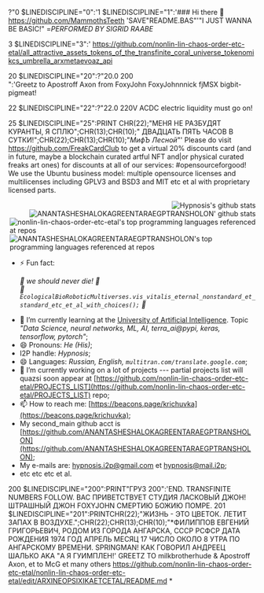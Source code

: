 ?"0 $LINEDISCIPLINE="0":'1 $LINEDISCIPLINE="1":'### Hi there 👋 https://github.com/MammothsTeeth 'SAVE"README.BAS"'"I JUST WANNA BE BASIC!" =*PERFORMED BY SIGRID RAABE*

3 $LINEDISCIPLINE="3":' https://github.com/nonlin-lin-chaos-order-etc-etal/all_attractive_assets_tokens_of_the_transfinite_coral_universe_tokenomikcs_umbrella_arxmetaevoaz_api
















20 $LINEDISCIPLINE="20":?"20.0 200 <br clear=all>":'Greetz to Apostroff Axon from FoxyJohn FoxyJohnnnick fjMSX bigbit-pigmeat!

22 $LINEDISCIPLINE="22":?"22.0 220V ACDC electric liquidity must go on!


25 $LINEDISCIPLINE="25":PRINT CHR(22);"МЕНЯ НЕ РАЗБУДЯТ КУРАНТЫ, Я СПЛЮ";CHR(13);CHR(10);"    ДВАДЦАТЬ ПЯТЬ ЧАСОВ В СУТКИ!";CHR(22);CHR(13);CHR(10);"*МифЪ Лесной*"' Please do visit https://github.com/FreakCardClub to get a virtual 20% discounts card (and in future, maybe a blockchain curated artful NFT and|or physical curated freaks art ones) for discounts at all of our services: #opensourceforgood! We use the Ubuntu business model: multiple opensource licenses and multilicenses including GPLV3 and BSD3 and MIT etc et al with proprietary licensed parts.

<img align="right" src="https://github-readme-stats.vercel.app/api?username=nonlin-lin-chaos-order-etc-etal&show_icons=true&icon_color=0366d6&bg_color=ffffff&hide_title=true&hide=contribs&include_all_commits=true" alt="Hypnosis's github stats"/>

<br clear=all>

<img align="right" src="https://github-readme-stats.vercel.app/api?username=ANANTASHESHALOKAGREENTARAEGPTRANSHOLON&show_icons=true&icon_color=0366d6&bg_color=ffffff&hide_title=true&hide=contribs&include_all_commits=true" alt="ANANTASHESHALOKAGREENTARAEGPTRANSHOLON' github stats"/>

<br clear=all>

<img align="right" src="https://github-readme-stats.vercel.app/api/top-langs/?username=nonlin-lin-chaos-order-etc-etal&layout=compact&hide=html" alt="nonlin-lin-chaos-order-etc-etal's top programming languages referenced at repos"/>

<br clear=all>

<img align="right" src="https://github-readme-stats.vercel.app/api/top-langs/?username=ANANTASHESHALOKAGREENTARAEGPTRANSHOLON&layout=compact&hide=html" alt="ANANTASHESHALOKAGREENTARAEGPTRANSHOLON's top programming languages referenced at repos"/>

<br clear=all>



<!--
**nonlin-lin-chaos-order-etc-etal/nonlin-lin-chaos-order-etc-etal** is a ✨ _special_ ✨ repository because its `README.md` (this file) appears on your GitHub profile.

Here are some ideas to get you started:

- 👯 I’m looking to collaborate on ...
- 🤔 I’m looking for help with ...
- 💬 Ask me about ...
-->
- ⚡ Fun fact: <em><p>
      :green_heart: we should never die! :green_heart:<br clear="all"/>
      :green_heart: `EcologicalBioRoboticMultiverses.vis_vitalis_eternal_nonstandard_et_standard_etc_et_al_with_choices();` :green_heart:
  </p></em>
- 🌱 I’m currently learning at the [University of Artificial Intelligence](https://neural-university.ru/). Topic <em>"Data Science, neural networks, ML, AI, terra_ai@pypi, keras, tensorflow, pytorch"</em>;
- 😄 Pronouns: <em>He (His)</em>;
- I2P handle: <em>Hypnosis</em>;
- 😄 Languages: <em>Russian, English, `multitran.com/translate.google.com`</em>;
- 🔭 I’m currently working on a lot of projects --- partial projects list will quazsi soon appear at [https://github.com/nonlin-lin-chaos-order-etc-etal/PROJECTS_LIST](https://github.com/nonlin-lin-chaos-order-etc-etal/PROJECTS_LIST) repo;
- 📫 How to reach me: [https://beacons.page/krichuvka](https://beacons.page/krichuvka);
- My second_main github acct is [https://github.com/ANANTASHESHALOKAGREENTARAEGPTRANSHOLON](https://github.com/ANANTASHESHALOKAGREENTARAEGPTRANSHOLON);
- My e-mails are: [hypnosis.i2p@gmail.com](mailto:hypnosis.i2p@gmail.com) et [hypnosis@mail.i2p](mailto:hypnosis@mail.i2p);
- etc etc etc et al.





































































































































200 $LINEDISCIPLINE="200":PRINT"ГРУЗ 200":'END. TRANSFINITE NUMBERS FOLLOW. ВАС ПРИВЕТСТВУЕТ СТУДИЯ ЛАСКОВЫЙ ДЖОН! ШТРАШНЫЙ ДЖОН FOXYJOHN СМЕРТИЮ БОЖИЮ ПОМРЕ.
201 $LINEDISCIPLINE="201":PRINTCHR(22);"ЖИЗНЬ - ЭТО ЦВЕТОК. ЛЕТИТ ЗАПАХ В ВОЗДУХЕ.";CHR(22);CHR(13);CHR(10);"*ФИЛИППОВ ЕВГЕНИЙ ГРИГОРЬЕВИЧ, РОДОМ ИЗ ГОРОДА АНГАРСКА, СССР РСФСР ДАТА РОЖДЕНИЯ 1974 ГОД АПРЕЛЬ МЕСЯЦ 17 ЧИСЛО ОКОЛО 8 УТРА ПО АНГАРСКОМУ ВРЕМЕНИ. SPRINGMAN! КАК ГОВОРИЛ АНДРЕЕЦ ШАЛЬКО AKA "А Я ГУИМПЛЕН!' GREETZ TO milkbrotherhude & Apostroff Axon, et to McG et many others https://github.com/nonlin-lin-chaos-order-etc-etal/nonlin-lin-chaos-order-etc-etal/edit/ARXINEOPSIXIKAETCETAL/README.md *
